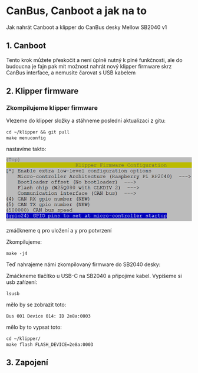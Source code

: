 # CanBus, Canboot a jak na to

Jak nahrát Canboot a klipper do CanBus desky Mellow SB2040 v1

## 1. Canboot
Tento krok můžete přeskočit a není úplně nutný k plné funkčnosti, ale do budoucna je fajn pak mít možnost nahrát nový klipper firmware skrz CanBus interface, a nemusíte čarovat s USB kabelem


## 2. Klipper firmware
### Zkompilujeme klipper firmware

Vlezeme do klipper složky a stáhneme poslední aktualizaci z gitu:

    cd ~/klipper && git pull
    make menuconfig

   nastavíme takto:

   ![klipper](Canbus/img/klipper.png) 

   zmáčkneme q pro  uložení a y pro potvrzení

   Zkompilujeme:

    make -j4

Teď nahrajeme námi zkompilovaný firmware do SB2040 desky:

Zmáčkneme tlačítko u USB-C na SB2040 a připojíme kabel.
Vypíšeme si usb zařízení:

    lsusb
mělo by se zobrazit toto:

    Bus 001 Device 014: ID 2e8a:0003

mělo by to vypsat toto:

    cd ~/klipper/
    make flash FLASH_DEVICE=2e8a:0003


## 3. Zapojení

